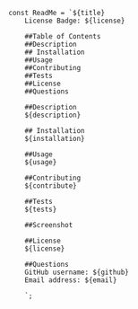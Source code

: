 <!-- # 09 Homework README Generator

## TO DOs in Advance

1. Create repo
2. add const fs and const inquirer in the index.js
3. do a npm init -y
4. do an npm i inquirer --save for the node modules
 -->

    const ReadMe = `${title}
        License Badge: ${license}

        ##Table of Contents
        ##Description
        ## Installation
        ##Usage
        ##Contributing
        ##Tests
        ##License
        ##Questions

        ##Description
        ${description}

        ## Installation
        ${installation}

        ##Usage
        ${usage}

        ##Contributing
        ${contribute}

        ##Tests
        ${tests}

        ##Screenshot

        ##License
        ${license}

        ##Questions
        GitHub username: ${github}
        Email address: ${email}

        `;
